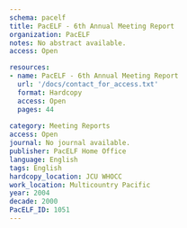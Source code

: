 ```yaml
---
schema: pacelf
title: PacELF - 6th Annual Meeting Report
organization: PacELF
notes: No abstract available.
access: Open

resources:
- name: PacELF - 6th Annual Meeting Report
  url: '/docs/contact_for_access.txt'
  format: Hardcopy
  access: Open
  pages: 44
 
category: Meeting Reports
access: Open
journal: No journal available.
publisher: PacELF Home Office
language: English 
tags: English 
hardcopy_location: JCU WHOCC
work_location: Multicountry Pacific
year: 2004
decade: 2000
PacELF_ID: 1051
---
```

